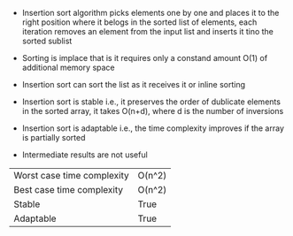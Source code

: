 - Insertion sort algorithm picks elements one by one and places it to the right position where it belogs in the sorted list of elements, each iteration removes an element from the input list and inserts it tino the sorted sublist

- Sorting is implace that is it requires only a constand amount O(1) of additional memory space

- Insertion sort can sort the list as it receives it or inline sorting

- Insertion sort is stable i.e., it preserves the order of dublicate elements in the sorted array, it takes O(n+d), where d is the number of inversions

- Insertion sort is adaptable i.e., the time complexity improves if the array is partially sorted

- Intermediate results are not useful

|                            |        |
| -------------------------- | ------ |
| Worst case time complexity | O(n^2) |
| Best case time complexity  | O(n^2) |
| Stable                     | True   |
| Adaptable                  | True   |
